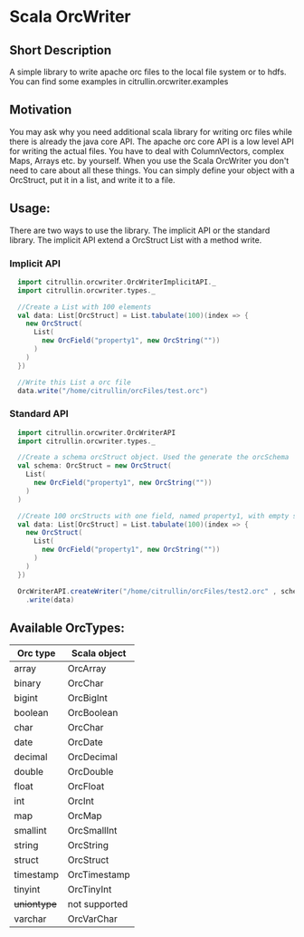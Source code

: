 # Scala OrcWriter
## Short Description
A simple library to write apache orc files to the local file system or to hdfs.
You can find some examples in citrullin.orcwriter.examples

## Motivation
You may ask why you need additional scala library for writing
orc files while there is already the java core API.
The apache orc core API is a low level API for writing the actual files.
You have to deal with ColumnVectors, complex Maps, Arrays etc. by yourself.
When you use the Scala OrcWriter you don't need to care about all these things.
You can simply define your object with a OrcStruct, put it in a list,
and write it to a file.

## Usage:
There are two ways to use the library. The implicit API or the standard
library. The implicit API extend a OrcStruct List with a method write.

### Implicit API

```scala
  import citrullin.orcwriter.OrcWriterImplicitAPI._
  import citrullin.orcwriter.types._

  //Create a List with 100 elements
  val data: List[OrcStruct] = List.tabulate(100)(index => {
    new OrcStruct(
      List(
        new OrcField("property1", new OrcString(""))
      )
    )
  })

  //Write this List a orc file
  data.write("/home/citrullin/orcFiles/test.orc")
```

### Standard API
```scala
  import citrullin.orcwriter.OrcWriterAPI
  import citrullin.orcwriter.types._

  //Create a schema orcStruct object. Used the generate the orcSchema
  val schema: OrcStruct = new OrcStruct(
    List(
      new OrcField("property1", new OrcString(""))
    )
  )

  //Create 100 orcStructs with one field, named property1, with empty string
  val data: List[OrcStruct] = List.tabulate(100)(index => {
    new OrcStruct(
      List(
        new OrcField("property1", new OrcString(""))
      )
    )
  })

  OrcWriterAPI.createWriter("/home/citrullin/orcFiles/test2.orc" , schema)
    .write(data)
```

## Available OrcTypes:

| Orc type | Scala object |
| -------- | ------------ |
| array    | OrcArray     |
| binary   | OrcChar      |
| bigint   | OrcBigInt    |
| boolean  | OrcBoolean   |
| char     | OrcChar      |
| date     | OrcDate      |
| decimal  | OrcDecimal   |
| double   | OrcDouble    |
| float    | OrcFloat     |
| int      | OrcInt       |
| map      | OrcMap       |
| smallint | OrcSmallInt  |
| string   | OrcString    |
| struct   | OrcStruct    |
| timestamp| OrcTimestamp |
| tinyint  | OrcTinyInt   |
| ~~uniontype~~| not supported|
| varchar  | OrcVarChar   |

